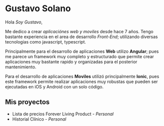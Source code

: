 # Gustavo Solano
Hola _Soy Gustavo_, 

Me dedico a crear *aplicaciónes web y moviles* desde hace 7 años. Tengo bastante experiencia en el area de desarrollo *Front-End*; utilizando diversas tecnologias como javascript, typescript. 

Principalmente para el desarrollo de aplicaciones **Web** utilizo **Angular**; pues me parece un framework muy completo y estructurado que permite crear aplicaciones muy bastante rapido y organizadas para el posterior mantenimiento.

Para el desarrollo de aplicaciones **Moviles** utilizó principalmente **Ionic**, pues este framework permite realizar aplicaciones muy robustas que pueden ser ejecutadas en iOS y Android con un solo código.

## Mis proyectos

* Lista de precios Forever Living Product - _Personal_
* Historial Clínico - _Personal_







